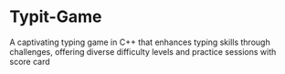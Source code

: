 # Typit-Game
A captivating typing game in C++ that enhances typing skills through challenges, offering diverse difficulty levels and practice sessions with score card 
